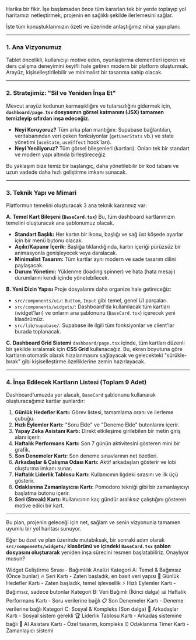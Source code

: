 Harika bir fikir. İşe başlamadan önce tüm kararları tek bir yerde toplayıp yol haritamızı netleştirmek, projenin en sağlıklı şekilde ilerlemesini sağlar.

İşte tüm konuştuklarımızın özeti ve üzerinde anlaştığımız nihai yapı planı:

---

### **1. Ana Vizyonumuz**

Tablet öncelikli, kullanıcıyı motive eden, oyunlaştırma elementleri içeren ve ders çalışma deneyimini keyifli hale getiren modern bir platform oluşturmak. Arayüz, kişiselleştirilebilir ve minimalist bir tasarıma sahip olacak.

---

### **2. Stratejimiz: "Sil ve Yeniden İnşa Et"**

Mevcut arayüz kodunun karmaşıklığını ve tutarsızlığını gidermek için, **`dashboard/page.tsx` dosyasının görsel katmanını (JSX) tamamen temizleyip sıfırdan inşa edeceğiz.**

*   **Neyi Koruyoruz?** Tüm arka plan mantığını: Supabase bağlantıları, veritabanından veri çeken fonksiyonlar (`getUserStats` vb.) ve state yönetimi (`useState`, `useEffect` hook'ları).
*   **Neyi Yeniliyoruz?** Tüm görsel bileşenleri (kartları). Onları tek bir standart ve modern yapı altında birleştireceğiz.

Bu yaklaşım bize temiz bir başlangıç, daha yönetilebilir bir kod tabanı ve uzun vadede daha hızlı geliştirme imkanı sunacak.

---

### **3. Teknik Yapı ve Mimari**

Platformun temelini oluşturacak 3 ana teknik kararımız var:

**A. Temel Kart Bileşeni (`BaseCard.tsx`)**
Bu, tüm dashboard kartlarımızın temelini oluşturacak ana şablonumuz olacak.
*   **Standart Başlık:** Her kartın bir ikonu, başlığı ve sağ üst köşede ayarlar için bir menü butonu olacak.
*   **Açılır/Kapanır İçerik:** Başlığa tıklandığında, kartın içeriği pürüzsüz bir animasyonla genişleyecek veya daralacak.
*   **Minimalist Tasarım:** Tüm kartlar aynı modern ve sade tasarım dilini paylaşacak.
*   **Durum Yönetimi:** Yüklenme (loading spinner) ve hata (hata mesajı) durumlarını kendi içinde yönetebilecek.

**B. Yeni Dizin Yapısı**
Proje dosyalarını daha organize hale getireceğiz:
*   `src/components/ui/`: `Button`, `Input` gibi temel, genel UI parçaları.
*   `src/components/widgets/`: Dashboard'da kullanılacak tüm kartları (widget'ları) ve onların ana şablonunu (`BaseCard.tsx`) içerecek yeni klasörümüz.
*   `src/lib/supabase/`: Supabase ile ilgili tüm fonksiyonlar ve client'lar burada toplanacak.

**C. Dashboard Grid Sistemi**
`dashboard/page.tsx` içinde, tüm kartları düzenli bir şekilde sıralamak için **CSS Grid** kullanacağız. Bu, ekran boyutuna göre kartların otomatik olarak hizalanmasını sağlayacak ve gelecekteki "sürükle-bırak" gibi kişiselleştirme özelliklerine zemin hazırlayacak.

---

### **4. İnşa Edilecek Kartların Listesi (Toplam 9 Adet)**

Dashboard'umuzda yer alacak, `BaseCard` şablonunu kullanarak oluşturacağımız kartlar şunlardır:

1.  **Günlük Hedefler Kartı:** Görev listesi, tamamlama oranı ve ilerleme çubuğu.
2.  **Hızlı Eylemler Kartı:** "Soru Ekle" ve "Deneme Ekle" butonlarını içerir.
3.  **Yapay Zeka Asistanı Kartı:** Direkt etkileşime girilebilen bir metin giriş alanı içerir.
4.  **Haftalık Performans Kartı:** Son 7 günün aktivitesini gösteren mini bir grafik.
5.  **Son Denemeler Kartı:** Son deneme sınavlarının net özetleri.
6.  **Arkadaşlar & Çalışma Odası Kartı:** Aktif arkadaşları gösterir ve lobi oluşturma imkanı sunar.
7.  **Haftalık Liderlik Tablosu Kartı:** Kullanıcının ligdeki sırasını ve ilk üçü gösterir.
8.  **Odaklanma Zamanlayıcısı Kartı:** Pomodoro tekniği gibi bir zamanlayıcıyı başlatma butonu içerir.
9.  **Seri (Streak) Kartı:** Kullanıcının kaç gündür aralıksız çalıştığını gösteren motive edici bir kart.

---

Bu plan, projenin geleceği için net, sağlam ve senin vizyonunla tamamen uyumlu bir yol haritası sunuyor.

Eğer bu özet ve plan üzerinde mutabıksak, bir sonraki adım olarak **`src/components/widgets/` klasörünü ve içindeki `BaseCard.tsx` şablon dosyasını oluşturarak** yeniden inşa sürecini resmen başlatabiliriz. Onaylıyor musun?

Widget Geliştirme Sırası - Bağımlılık Analizi
Kategori A: Temel & Bağımsız (Önce bunlar)
🔥 Seri Kartı - Zaten başladık, en basit veri yapısı
📝 Günlük Hedefler Kartı - Zaten başladık, temel işlevsellik
⚡ Hızlı Eylemler Kartı - Bağımsız, sadece butonlar
Kategori B: Veri Bağımlı (İkinci dalga)
📊 Haftalık Performans Kartı - Soru verilerine bağlı
📋 Son Denemeler Kartı - Deneme verilerine bağlı
Kategori C: Sosyal & Kompleks (Son dalga)
👥 Arkadaşlar Kartı - Sosyal sistem gerekli
🏆 Liderlik Tablosu Kartı - Arkadaş sistemine bağlı
🤖 AI Asistanı Kartı - Özel tasarım, kompleks
⏰ Odaklanma Timer Kartı - Zamanlayıcı sistemi
